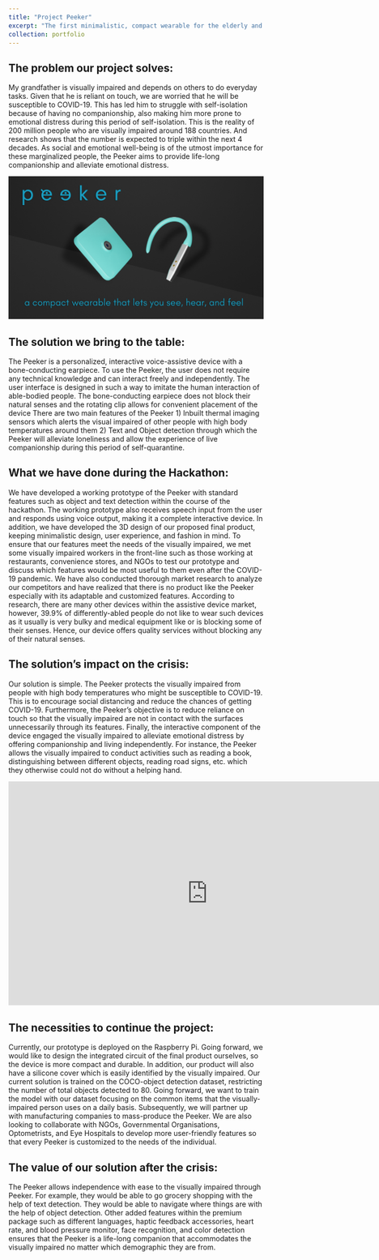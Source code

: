 ```yaml
---
title: "Project Peeker"
excerpt: "The first minimalistic, compact wearable for the elderly and visually-impaired people (VIP) <br/><img src='/images/SeekrGIF.gif'>"
collection: portfolio
---
```


## **The problem our project solves:**

My grandfather is visually impaired and depends on others to do everyday tasks. Given that he is reliant on touch, we are worried that he will be susceptible to COVID-19. This has led him to struggle with self-isolation because of having no companionship, also making him more prone to emotional distress during this period of self-isolation. This is the reality of 200 million people who are visually impaired around 188 countries. And research shows that the number is expected to triple within the next 4 decades. As social and emotional well-being is of the utmost importance for these marginalized people, the Peeker aims to provide life-long companionship and alleviate emotional distress.

![peeker](/images/peeker.png)

## **The solution we bring to the table:**

The Peeker is a personalized, interactive voice-assistive device with a bone-conducting earpiece. To use the Peeker, the user does not require any technical knowledge and can interact freely and independently. The user interface is designed in such a way to imitate the human interaction of able-bodied people. The bone-conducting earpiece does not block their natural senses and the rotating clip allows for convenient placement of the device There are two main features of the Peeker 1) Inbuilt thermal imaging sensors which alerts the visual impaired of other people with high body temperatures around them 2) Text and Object detection through which the Peeker will alleviate loneliness and allow the experience of live companionship during this period of self-quarantine.

## **What we have done during the Hackathon:**

We have developed a working prototype of the Peeker with standard features such as object and text detection within the course of the hackathon. The working prototype also receives speech input from the user and responds using voice output, making it a complete interactive device. In addition, we have developed the 3D design of our proposed final product, keeping minimalistic design, user experience, and fashion in mind. To ensure that our features meet the needs of the visually impaired, we met some visually impaired workers in the front-line such as those working at restaurants, convenience stores, and NGOs to test our prototype and discuss which features would be most useful to them even after the COVID-19 pandemic. We have also conducted thorough market research to analyze our competitors and have realized that there is no product like the Peeker especially with its adaptable and customized features. According to research, there are many other devices within the assistive device market, however, 39.9% of differently-abled people do not like to wear such devices as it usually is very bulky and medical equipment like or is blocking some of their senses. Hence, our device offers quality services without blocking any of their natural senses.

## **The solution’s impact on the crisis:**

Our solution is simple. The Peeker protects the visually impaired from people with high body temperatures who might be susceptible to COVID-19. This is to encourage social distancing and reduce the chances of getting COVID-19. Furthermore, the Peeker’s objective is to reduce reliance on touch so that the visually impaired are not in contact with the surfaces unnecessarily through its features. Finally, the interactive component of the device engaged the visually impaired to alleviate emotional distress by offering companionship and living independently. For instance, the Peeker allows the visually impaired to conduct activities such as reading a book, distinguishing between different objects, reading road signs, etc. which they otherwise could not do without a helping hand.

<p><iframe width="786" height="442" src="https://www.youtube.com/embed/TV_sOU8J5zg" frameborder="0" allow="accelerometer; autoplay; clipboard-write; encrypted-media; gyroscope; picture-in-picture" allowfullscreen></iframe></p>

## **The necessities to continue the project:**

Currently, our prototype is deployed on the Raspberry Pi. Going forward, we would like to design the integrated circuit of the final product ourselves, so the device is more compact and durable. In addition, our product will also have a silicone cover which is easily identified by the visually impaired. Our current solution is trained on the COCO-object detection dataset, restricting the number of total objects detected to 80. Going forward, we want to train the model with our dataset focusing on the common items that the visually-impaired person uses on a daily basis. Subsequently, we will partner up with manufacturing companies to mass-produce the Peeker. We are also looking to collaborate with NGOs, Governmental Organisations, Optometrists, and Eye Hospitals to develop more user-friendly features so that every Peeker is customized to the needs of the individual.

## **The value of our solution after the crisis:**

The Peeker allows independence with ease to the visually impaired through Peeker. For example, they would be able to go grocery shopping with the help of text detection. They would be able to navigate where things are with the help of object detection. Other added features within the premium package such as different languages, haptic feedback accessories, heart rate, and blood pressure monitor, face recognition, and color detection ensures that the Peeker is a life-long companion that accommodates the visually impaired no matter which demographic they are from.